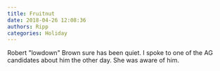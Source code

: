 ```yaml
---
title: Fruitnut
date: 2018-04-26 12:08:36
authors: Ripp
categories: Holiday
---
```


 Robert "lowdown" Brown sure has been quiet. I spoke to one of the AG candidates about him the other day. She was aware of him.